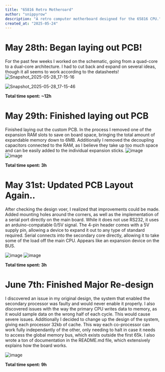```yaml
---
title: "65816 Retro Motheroard"
author: "snippyrow"
description: "A retro computer motherboard designed for the 65816 CPU."
created_at: "2025-05-24"
---
```


# May 28th: Began laying out PCB!

For the past few weeks I worked on the schematic, going from a quad-core to a dual-core architecture. I had to cut back and expand on several ideas, though it all seems to work according to the datasheets!
![Snapshot_2025-05-28_17-15-16](https://github.com/user-attachments/assets/2ae250ee-296f-4aa9-8f08-87a8cfb39491)

![Snapshot_2025-05-28_17-15-46](https://github.com/user-attachments/assets/23730b69-aaf7-411c-a7af-059da4089f09)

**Total time spent: ~12h**

# May 29th: Finished laying out PCB

Finished laying out the custom PCB. In the process I removed one of the expansion RAM slots to save on board space, bringing the total amount of expandable memory down to 6MB. Additionally I removed the decoupling capacitors connected to the RAM, as I believe they take up too much space and can be easily added to the individual expansion sticks.
![image](https://github.com/user-attachments/assets/a0c5f4c1-9659-4ebe-b7bc-4e6fede37bdd)
![image](https://github.com/user-attachments/assets/b7a93fac-50e2-421d-9608-881698ac1a8f)

**Total time spent: 3h**

# May 31st: Updated PCB Layout Again..

After checking the design voer, I realized that improvements could be made. Added mounting holes around the corners, as well as the implementation of a serial port directly on the main board. While it does not use RS232, it uses an arduino-compatable 0/5V signal. The 4-pin header comes with a 5V supply pin, allowing a device to expand it out to any type of standard required. Serial connects into the secondary core directly, allowing it to take some of the load off the main CPU. Appears like an expansion device on the BUS.

![image](https://github.com/user-attachments/assets/90689280-ac9b-46c8-8ba1-bec794d0d639)
![image](https://github.com/user-attachments/assets/1ebc73b5-60cf-4b7b-a63a-8d72b632d185)

**Total time spent: 3h**

# June 7th: Finished Major Re-design

I discovered an issue in my original design, the system that enabled the secondary processor was faulty and would never enable it properly. I also discovered issues with the way the primary CPU writes data to memory, as it would sample data on the wrong half of each cycle. This would cause severe issues. Additionally I decided to change up the design of the system, giving each processor 32kb of cache. This way each co-processor can work fully independantly of the other, only needing to halt in case it needs to access the global memory bus, which exists outside the first 65k. I also wrote a ton of documentation in the README.md file, which extensively explains how the board works.

![image](https://github.com/user-attachments/assets/affd5070-b7a5-4b95-a454-886f6870c5b1)

**Total time spent: 9h**
